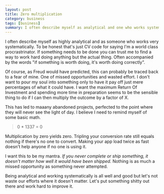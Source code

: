 ```yaml
---
layout: post
title: Zero multiplication
category: business
tags: [business]
summary: I often describe myself as analytical and one who works systematically but that's just CV code for saying I'm a world class procrastrinator.
---
```

I often describe myself as highly analytical and as someone who works very systematically. To be honest that's just CV code for saying I'm a world class procrastrinator. If something needs to be done you can trust me to find a way to work hard doing anything but the actual thing. Often accompanied by the words "if something is worth doing, it's worth doing correctly".

Of course, as Freud would have predicted, this can probably be traced back to a fear of mine. One of missed opportunities and wasted effort. I don't want to pour my soul into something only to have it pay off just mere percentages of what it could have. I want the maximum Return Of Investment and spending more time in preparation seems to be the sensible thing to do if I can then multiply the outcome by a factor of X.

This has led to maaany abandoned projects, perfected to the point where they will never see the light of day. I believe I need to remind myself of some basic math.

>0 * 1337 = 0

Multiplication by zero yields zero. Tripling your conversion rate still equals nothing if there's no one to convert. Making your app load twice as fast doesn't help anyone if no one is using it.

I want this to be my mantra. *If you never complete or ship something, it doesn't matter how well it would have been shipped.* Nothing is as much a missed opportunity as something never attempted.

Being analytical and working systematically is all well and good but let's not waste our efforts where it doesn't matter. Let's put something shitty out there and work hard to improve it.
